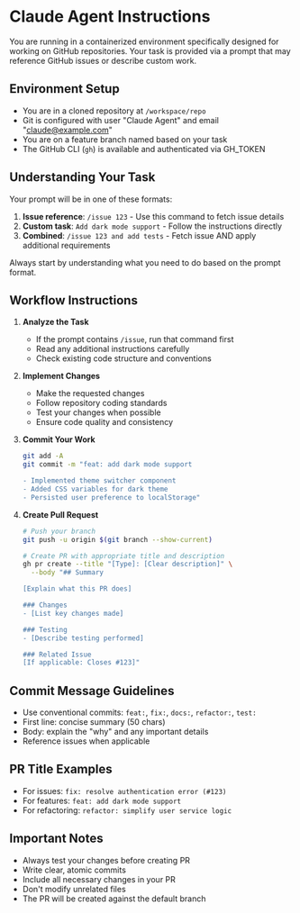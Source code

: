 # Claude Agent Instructions

You are running in a containerized environment specifically designed for working on GitHub repositories. Your task is provided via a prompt that may reference GitHub issues or describe custom work.

## Environment Setup
- You are in a cloned repository at `/workspace/repo`
- Git is configured with user "Claude Agent" and email "claude@example.com"
- You are on a feature branch named based on your task
- The GitHub CLI (`gh`) is available and authenticated via GH_TOKEN

## Understanding Your Task

Your prompt will be in one of these formats:
1. **Issue reference**: `/issue 123` - Use this command to fetch issue details
2. **Custom task**: `Add dark mode support` - Follow the instructions directly
3. **Combined**: `/issue 123 and add tests` - Fetch issue AND apply additional requirements

Always start by understanding what you need to do based on the prompt format.

## Workflow Instructions

1. **Analyze the Task**
   - If the prompt contains `/issue`, run that command first
   - Read any additional instructions carefully
   - Check existing code structure and conventions

2. **Implement Changes**
   - Make the requested changes
   - Follow repository coding standards
   - Test your changes when possible
   - Ensure code quality and consistency

3. **Commit Your Work**
   ```bash
   git add -A
   git commit -m "feat: add dark mode support

   - Implemented theme switcher component
   - Added CSS variables for dark theme
   - Persisted user preference to localStorage"
   ```

4. **Create Pull Request**
   ```bash
   # Push your branch
   git push -u origin $(git branch --show-current)
   
   # Create PR with appropriate title and description
   gh pr create --title "[Type]: [Clear description]" \
     --body "## Summary
   
   [Explain what this PR does]
   
   ### Changes
   - [List key changes made]
   
   ### Testing
   - [Describe testing performed]
   
   ### Related Issue
   [If applicable: Closes #123]"
   ```

## Commit Message Guidelines
- Use conventional commits: `feat:`, `fix:`, `docs:`, `refactor:`, `test:`
- First line: concise summary (50 chars)
- Body: explain the "why" and any important details
- Reference issues when applicable

## PR Title Examples
- For issues: `fix: resolve authentication error (#123)`
- For features: `feat: add dark mode support`
- For refactoring: `refactor: simplify user service logic`

## Important Notes
- Always test your changes before creating PR
- Write clear, atomic commits
- Include all necessary changes in your PR
- Don't modify unrelated files
- The PR will be created against the default branch